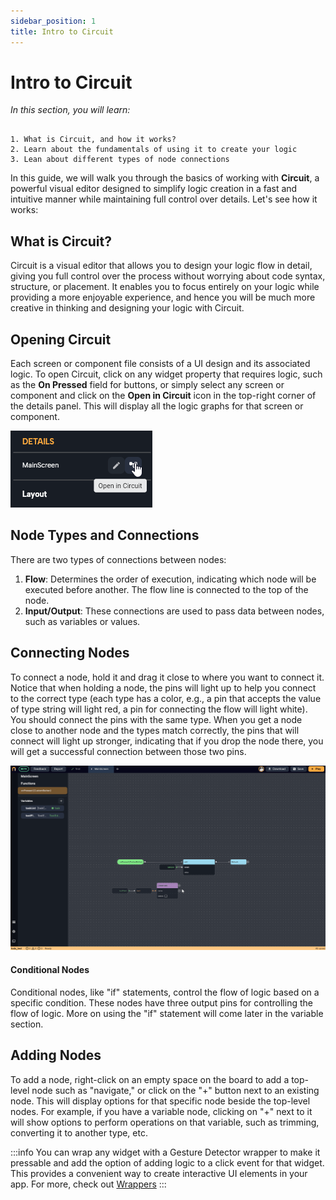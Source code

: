 ```yaml
---
sidebar_position: 1
title: Intro to Circuit
---
```

# Intro to Circuit

*In this section, you will learn:*
```

1. What is Circuit, and how it works?
2. Learn about the fundamentals of using it to create your logic 
3. Lean about different types of node connections
```

In this guide, we will walk you through the basics of working with **Circuit**, a powerful visual editor designed to simplify logic creation in a fast and intuitive manner while maintaining full control over details. Let's see how it works: 

## What is Circuit?

Circuit is a visual editor that allows you to design your logic flow in detail, giving you full control over the process without worrying about code syntax, structure, or placement. It enables you to focus entirely on your logic while providing a more enjoyable experience, and hence you will be much more creative in thinking and designing your logic with Circuit.

## Opening Circuit

Each screen or component file consists of a UI design and its associated logic. To open Circuit, click on any widget property that requires logic, such as the **On Pressed** field for buttons, or simply select any screen or component and click on the **Open in Circuit** icon in the top-right corner of the details panel. This will display all the logic graphs for that screen or component.

![](./img/open_in_circuit.png)


## Node Types and Connections

There are two types of connections between nodes:

1.  **Flow**: Determines the order of execution, indicating which node will be executed before another. The flow line is connected to the top of the node.
2.  **Input/Output**: These connections are used to pass data between nodes, such as variables or values.

## Connecting Nodes

To connect a node, hold it and drag it close to where you want to connect it. Notice that when holding a node, the pins will light up to help you connect to the correct type (each type has a color, e.g., a pin that accepts the value of type string will light red, a pin for connecting the flow will light white). You should connect the pins with the same type. When you get a node close to another node and the types match correctly, the pins that will connect will light up stronger, indicating that if you drop the node there, you will get a successful connection between those two pins.

![](./img/light_circuit.gif)


#### Conditional Nodes

Conditional nodes, like "if" statements, control the flow of logic based on a specific condition. These nodes have three output pins for controlling the flow of logic. More on using the "if" statement will come later in the variable section.

## Adding Nodes

To add a node, right-click on an empty space on the board to add a top-level node such as "navigate," or click on the "+" button next to an existing node. This will display options for that specific node beside the top-level nodes. For example, if you have a variable node, clicking on "+" next to it will show options to perform operations on that variable, such as trimming, converting it to another type, etc.


:::info
You can wrap any widget with a Gesture Detector wrapper to make it pressable and add the option of adding logic to a click event for that widget. This provides a convenient way to create interactive UI elements in your app. For more, check out [Wrappers](../ui/wrappers/wrappers_intro.md)
:::





